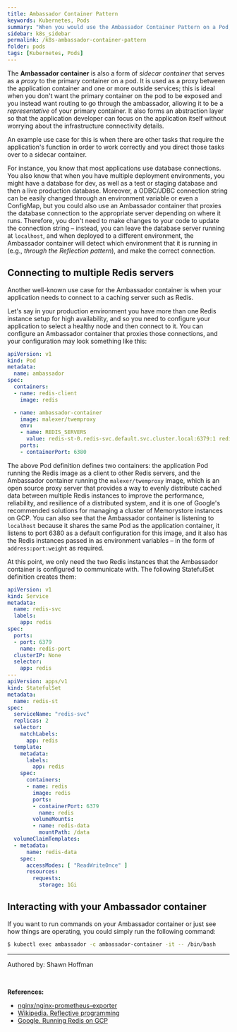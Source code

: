 ```yaml
---
title: Ambassador Container Pattern
keywords: Kubernetes, Pods
summary: "When you would use the Ambassador Container Pattern on a Pod, with examples"
sidebar: k8s_sidebar
permalink: /k8s-ambassador-container-pattern
folder: pods
tags: [Kubernetes, Pods]
---
```


The **Ambassador container** is also a form of *sidecar container* that serves as a *proxy* to the primary container on a pod. It is used as a proxy between the application container and one or more outside services; this is ideal when you don't want the primary container on the pod to be exposed and you instead want routing to go through the ambassador, allowing it to be a *representative* of your primary container. It also forms an abstraction layer so that the application developer can focus on the application itself without worrying about the infrastructure connectivity details.

An example use case for this is when there are other tasks that require the application's function in order to work correctly and you direct those tasks over to a sidecar container.

For instance, you know that most applications use database connections. You also know that when you have multiple deployment environments, you might have a database for dev, as well as a test or staging database and then a live production database. Moreover, a ODBC/JDBC connection string can be easily changed through an environment variable or even a ConfigMap, but you could also use an Ambassador container that proxies the database connection to the appropriate server depending on where it runs. Therefore, you don't need to make changes to your code to update the connection string – instead, you can leave the database server running at `localhost`, and when deployed to a different environment, the Ambassador container will detect which environment that it is running in (e.g., *through the Reflection pattern*), and make the correct connection.

## Connecting to multiple Redis servers

Another well-known use case for the Ambassador container is when your application needs to connect to a caching server such as Redis.

Let's say in your production environment you have more than one Redis instance setup for high availability, and so you need to configure your application to select a healthy node and then connect to it. You can configure an Ambassador container that proxies those connections, and your configuration may look something like this:

```yaml
apiVersion: v1
kind: Pod
metadata:
  name: ambassador
spec:
  containers:
  - name: redis-client
    image: redis

  - name: ambassador-container
    image: malexer/twemproxy
    env:
    - name: REDIS_SERVERS
      value: redis-st-0.redis-svc.default.svc.cluster.local:6379:1 redis-st-1.redis-svc.default.svc.cluster.local:6379:1
    ports:
    - containerPort: 6380
```

The above Pod definition defines two containers: the application Pod running the Redis image as a client to other Redis servers, and the Ambassador container running the `malexer/twemproxy` image, which is an open source proxy server that provides a way to evenly distribute cached data between multiple Redis instances to improve the performance, reliability, and resilience of a distributed system, and it is one of Google's recommended solutions for managing a cluster of Memorystore instances on GCP. You can also see that the Ambassador container is listening to `localhost` because it shares the same Pod as the application container, it listens to port 6380 as a default configuration for this image, and it also has the Redis instances passed in as environment variables – in the form of `address:port:weight` as required.

At this point, we only need the two Redis instances that the Ambassador container is configured to communicate with. The following StatefulSet definition creates them:

```yaml
apiVersion: v1
kind: Service
metadata:
  name: redis-svc
  labels:
    app: redis
spec:
  ports:
  - port: 6379
    name: redis-port
  clusterIP: None
  selector:
    app: redis
---
apiVersion: apps/v1
kind: StatefulSet
metadata:
  name: redis-st
spec:
  serviceName: "redis-svc"
  replicas: 2
  selector:
    matchLabels:
      app: redis
  template:
    metadata:
      labels:
        app: redis
    spec:
      containers:
      - name: redis
        image: redis
        ports:
        - containerPort: 6379
          name: redis
        volumeMounts:
        - name: redis-data
          mountPath: /data
  volumeClaimTemplates:
  - metadata:
      name: redis-data
    spec:
      accessModes: [ "ReadWriteOnce" ]
      resources:
        requests:
          storage: 1Gi
```

## Interacting with your Ambassador container

If you want to run commands on your Ambassador container or just see how things are operating, you could simply run the following command:

```bash
$ kubectl exec ambassador -c ambassador-container -it -- /bin/bash
```

---

Authored by: Shawn Hoffman

<br>

**References:**

- [nginx/nginx-prometheus-exporter](https://hub.docker.com/r/nginx/nginx-prometheus-exporter)
- [Wikipedia. Reflective programming](https://en.wikipedia.org/wiki/Reflective_programming)
- [Google. Running Redis on GCP](https://cloud.google.com/blog/products/databases/running-redis-on-gcp-four-deployment-scenarios)